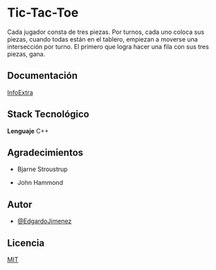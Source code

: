 # Tic-Tac-Toe

Cada jugador consta de tres piezas. Por turnos, cada uno coloca sus piezas, cuando todas están en el tablero, empiezan a moverse una intersección por turno. El primero que logra hacer una fila con sus tres piezas, gana.


## Documentación

[InfoExtra](https://en.wikipedia.org/wiki/Tic-tac-toe)

  
## Stack Tecnológico

**Lenguaje** C++



  
## Agradecimientos

- Bjarne Stroustrup

- John Hammond

  
## Autor

- [@EdgardoJimenez](https://www.github.com/katherinepeterson)

  
## Licencia

[MIT](https://choosealicense.com/licenses/mit/)

  
